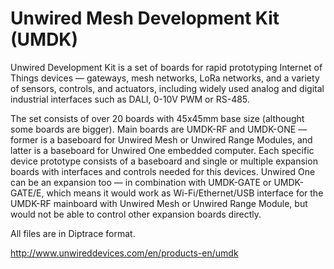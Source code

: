 # Unwired Mesh Development Kit (UMDK)

Unwired Development Kit is a set of boards for rapid prototyping Internet of Things devices — gateways, mesh networks, LoRa networks, and a variety of sensors, controls, and actuators, including widely used analog and digital industrial interfaces such as DALI, 0-10V PWM or RS-485.

The set consists of over 20 boards with 45x45mm base size (althought some boards are bigger). Main boards are UMDK-RF and UMDK-ONE — former is a baseboard for Unwired Mesh or Unwired Range Modules, and latter is a baseboard for Unwired One embedded computer. Each specific device prototype consists of a baseboard and single or multiple expansion boards with interfaces and controls needed for this devices. Unwired One can be an expansion too — in combination with UMDK-GATE or UMDK-GATE/E, which means it would work as Wi-Fi/Ethernet/USB interface for the UMDK-RF mainboard with Unwired Mesh or Unwired Range Module, but would not be able to control other expansion boards directly.

All files are in Diptrace format.

http://www.unwireddevices.com/en/products-en/umdk
